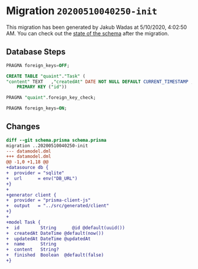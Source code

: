 # Migration `20200510040250-init`

This migration has been generated by Jakub Wadas at 5/10/2020, 4:02:50 AM.
You can check out the [state of the schema](./schema.prisma) after the migration.

## Database Steps

```sql
PRAGMA foreign_keys=OFF;

CREATE TABLE "quaint"."Task" (
"content" TEXT   ,"createdAt" DATE NOT NULL DEFAULT CURRENT_TIMESTAMP ,"finished" BOOLEAN NOT NULL DEFAULT false ,"id" TEXT NOT NULL  ,"name" TEXT NOT NULL  ,"updatedAt" DATE NOT NULL  ,
    PRIMARY KEY ("id"))

PRAGMA "quaint".foreign_key_check;

PRAGMA foreign_keys=ON;
```

## Changes

```diff
diff --git schema.prisma schema.prisma
migration ..20200510040250-init
--- datamodel.dml
+++ datamodel.dml
@@ -1,0 +1,18 @@
+datasource db {
+  provider = "sqlite"
+  url      = env("DB_URL")
+}
+
+generator client {
+  provider = "prisma-client-js"
+  output   = "../src/generated/client"
+}
+
+model Task {
+  id        String      @id @default(uuid())
+  createdAt DateTime @default(now())
+  updatedAt DateTime @updatedAt
+  name      String
+  content   String?
+  finished  Boolean  @default(false)
+}
```


